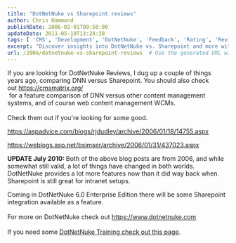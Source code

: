 ```yaml
---
title: "DotNetNuke vs Sharepoint reviews"
author: Chris Hammond
publishDate: 2006-02-01T00:50:00
updateDate: 2011-05-19T13:24:38
tags: [ 'CMS', 'Development', 'DotNetNuke', 'Feedback', 'Rating', 'Review', 'SEO', 'Sharepoint', 'Site News', 'Technology' ]
excerpt: "Discover insights into DotNetNuke vs. Sharepoint and more with feature comparisons on CMS Matrix. Explore changes and updates in DotNetNuke for enhanced functionality."
url: /2006/dotnetnuke-vs-sharepoint-reviews  # Use the generated URL with year
---
```

<p>If you are looking for DotNetNuke Reviews, I dug up a couple of things years ago, comparing DNN versus Sharepoint. You should also check out&nbsp;<a href="https://cmsmatrix.org/">https://cmsmatrix.org/</a><br /> &nbsp;for a feature comparison of DNN versus other content management systems, and of course web content management WCMs.&nbsp;<br /> <br /> Check them out if you're looking for some good.</p> <p><a href="https://aspadvice.com/blogs/rjdudley/archive/2006/01/18/14755.aspx">https://aspadvice.com/blogs/rjdudley/archive/2006/01/18/14755.aspx</a></p> <p><a href="https://weblogs.asp.net/bsimser/archive/2006/01/31/437023.aspx">https://weblogs.asp.net/bsimser/archive/2006/01/31/437023.aspx</a></p> <p><strong>UPDATE July 2010: </strong>Both of the above blog posts are from 2006, and while somewhat still valid, a lot of things have changed in both worlds. DotNetNuke provides a lot more features now than it did way back when. Sharepoint is still great for intranet setups.</p> <p>Coming in DotNetNuke 6.0 Enterprise Edition there will be some Sharepoint integration available as a feature.<br /> <br /> For more on DotNetNuke check out <a href="https://www.dotnetnuke.com">https://www.dotnetnuke.com</a><br /> <br /> If you need some <a href="https://bit.ly/DnnTraining">DotNetNuke Training check out this page</a>.</p>


